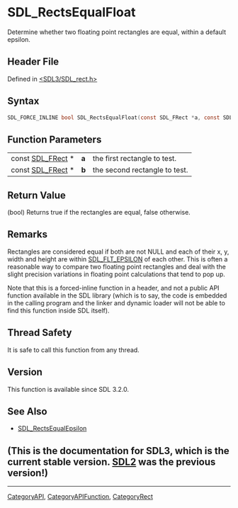 # SDL_RectsEqualFloat

Determine whether two floating point rectangles are equal, within a default epsilon.

## Header File

Defined in [<SDL3/SDL_rect.h>](https://github.com/libsdl-org/SDL/blob/main/include/SDL3/SDL_rect.h)

## Syntax

```c
SDL_FORCE_INLINE bool SDL_RectsEqualFloat(const SDL_FRect *a, const SDL_FRect *b);
```

## Function Parameters

|                                |       |                               |
| ------------------------------ | ----- | ----------------------------- |
| const [SDL_FRect](SDL_FRect) * | **a** | the first rectangle to test.  |
| const [SDL_FRect](SDL_FRect) * | **b** | the second rectangle to test. |

## Return Value

(bool) Returns true if the rectangles are equal, false otherwise.

## Remarks

Rectangles are considered equal if both are not NULL and each of their x,
y, width and height are within [SDL_FLT_EPSILON](SDL_FLT_EPSILON) of each
other. This is often a reasonable way to compare two floating point
rectangles and deal with the slight precision variations in floating point
calculations that tend to pop up.

Note that this is a forced-inline function in a header, and not a public
API function available in the SDL library (which is to say, the code is
embedded in the calling program and the linker and dynamic loader will not
be able to find this function inside SDL itself).

## Thread Safety

It is safe to call this function from any thread.

## Version

This function is available since SDL 3.2.0.

## See Also

- [SDL_RectsEqualEpsilon](SDL_RectsEqualEpsilon)


## (This is the documentation for SDL3, which is the current stable version. [SDL2](https://wiki.libsdl.org/SDL2/) was the previous version!)



----
[CategoryAPI](CategoryAPI), [CategoryAPIFunction](CategoryAPIFunction), [CategoryRect](CategoryRect)

